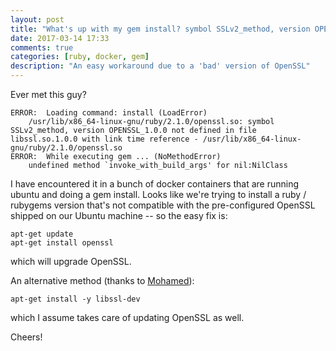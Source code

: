 ```yaml
---
layout: post
title: "What's up with my gem install? symbol SSLv2_method, version OPENSSL_1.0.0 not defined"
date: 2017-03-14 17:33
comments: true
categories: [ruby, docker, gem]
description: "An easy workaround due to a 'bad' version of OpenSSL"
---
```


Ever met this guy?

```
ERROR:  Loading command: install (LoadError)
	/usr/lib/x86_64-linux-gnu/ruby/2.1.0/openssl.so: symbol SSLv2_method, version OPENSSL_1.0.0 not defined in file libssl.so.1.0.0 with link time reference - /usr/lib/x86_64-linux-gnu/ruby/2.1.0/openssl.so
ERROR:  While executing gem ... (NoMethodError)
    undefined method `invoke_with_build_args' for nil:NilClass
```

<!-- more -->

I have encountered it in a bunch of docker containers that are running ubuntu
and doing a gem install. Looks like we're trying to install a ruby / rubygems
version that's not compatible with the pre-configured OpenSSL shipped on
our Ubuntu machine -- so the easy fix is:

```
apt-get update
apt-get install openssl
```

which will upgrade OpenSSL.

An alternative method (thanks to [Mohamed](https://medium.com/@MohamedAmin88)):

```
apt-get install -y libssl-dev
```

which I assume takes care of updating OpenSSL as well.

Cheers!
